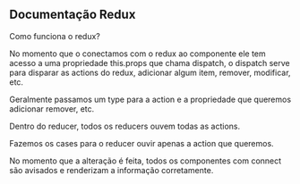 ## Documentação Redux

Como funciona o redux?

No momento que o conectamos com o redux ao componente ele tem acesso a uma propriedade this.props que chama dispatch, o dispatch serve para disparar as actions do redux, adicionar algum item, remover, modificar, etc.

Geralmente passamos um type para a action e a propriedade que queremos adicionar remover, etc.

Dentro do reducer, todos os reducers ouvem todas as actions.

Fazemos os cases para o reducer ouvir apenas a action que queremos.

No momento que a alteração é feita, todos os componentes com connect são avisados e renderizam a informação corretamente.


